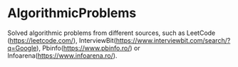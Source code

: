 # AlgorithmicProblems
Solved algorithmic problems from different sources, such as LeetCode (https://leetcode.com/), InterviewBit(https://www.interviewbit.com/search/?q=Google), Pbinfo(https://www.pbinfo.ro/) or Infoarena(https://www.infoarena.ro/).
